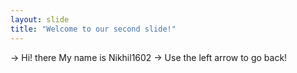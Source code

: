 ```yaml
---
layout: slide
title: "Welcome to our second slide!"
---
```

-> Hi! there My name is Nikhil1602
-> Use the left arrow to go back!
